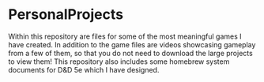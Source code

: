 # PersonalProjects
Within this repository are files for some of the most meaningful games I have created. In addition to the game files are videos showcasing gameplay from a few of them, so that you do not need to download the large projects to view them!
This repository also includes some homebrew system documents for D&D 5e which I have designed.
